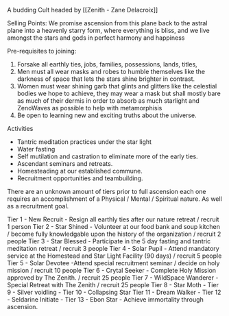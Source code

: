 A budding Cult headed by [[Zenith - Zane Delacroix]]


Selling Points: We promise ascension from this plane back to the astral plane into a heavenly starry form, where everything is bliss, and we live amongst the stars and gods in perfect harmony and happiness


Pre-requisites to joining: 
1. Forsake all earthly ties, jobs, families, possessions, lands, titles, 
2. Men must all wear masks and robes to humble themselves like the darkness of space that lets the stars shine brighter in contrast. 
3. Women must wear shining garb that glints and glitters like the celestial bodies we hope to achieve, they may wear a mask but shall mostly bare as much of their dermis in order to absorb as much starlight and ZenoWaves as possible to help with metamorphisis
4. Be open to learning new and exciting truths about the universe. 

Activities
 - Tantric meditation practices under the star light
 - Water fasting
 - Self mutilation and castration to eliminate more of the early ties. 
 - Ascendant seminars and retreats. 
 - Homesteading at our established commune.
 - Recruitment opportunities and teambuilding.


There are an unknown amount of tiers prior to full ascension each one requires an accomplishment of a Physical / Mental / Spiritual nature. As well as a recruitment goal. 


Tier 1 - New Recruit - Resign all earthly ties after our nature retreat   / recruit 1 person
Tier 2 - Star Shined - Volunteer at our food bank and soup kitchen / become fully knowledgable upon the history of the organization / recruit 2 people 
Tier 3 - Star Blessed -  Participate in the 5 day fasting and tantric meditation retreat / recruit 3 people
Tier 4 - Solar Pupil -  Attend mandatory service at the Homestead and Star Light Facility (90 days) / recruit 5 people 
Tier 5 - Solar Devotee -Attend special recruitment seminar / decide on holy mission / recruit 10 people 
Tier 6 - Crytal Seeker -  Complete Holy Mission approved by The Zenith. / recruit 25 people 
Tier 7 - WildSpace Wanderer - Special Retreat with The Zenith / recruit 25 people 
Tier 8 - Star Moth - 
Tier 9 - Silver voidling - 
Tier 10 - Collapsing Star
Tier 11 - Dream Walker - 
Tier 12 - Seldarine Initiate - 
Tier 13 - Ebon Star - Achieve immortality through ascension.





